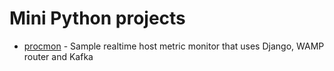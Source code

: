 # Mini Python projects
  * [procmon](./procmon) - Sample realtime host metric monitor that uses Django, WAMP router and Kafka

